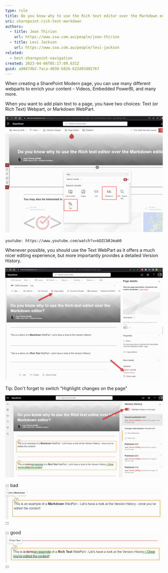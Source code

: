 ```yaml
---
type: rule
title: Do you know why to use the Rich text editor over the Markdown editor?
uri: sharepoint-rich-text-markdown
authors:
  - title: Jean Thirion
    url: https://www.ssw.com.au/people/jean-thirion
  - title: Levi Jackson
    url: https://www.ssw.com.au/people/levi-jackson
related:
  - best-sharepoint-navigation
created: 2023-04-06T05:17:09.631Z
guid: a8867db2-7aca-4038-b826-622d03d02767
---
```

When creating a SharePoint Modern page, you can use many different webparts to enrich your content - Videos, Embedded PowerBI, and many more. 

When you want to add plain text to a page, you have two choices: Text (or Rich Text) Webpart, or Markdown WebPart.    

![Figure: The two common types of Text WebParts - "Text" and "Markdown"](md-vs-text-select.png)

<!--endintro-->

`youtube: https://www.youtube.com/watch?v=kDZCbRJma60`

Whenever possible, you should use the Text WebPart as it offers a much nicer editing experience, but more importantly provides a detailed Version History.

![Figure: You can navigate to the page version history through "Page Details" | "Version History"](version-history-nav.png)

Tip: Don't forget to switch "Highlight changes on the page" 

![Figure: Don't forget this switch oe you won't see the detailed changes](tick-the-highlight-switch.png)

::: bad
![Figure: Bad Example - Markdown WebPart - No detailed history, all I can tell is that something changed on that component](bad-example-md.png)
:::

::: good
![Figure: Good example – Rich Text WebPart - I can very easily tell what's been added/removed from the content](good-example-text.png)
:::